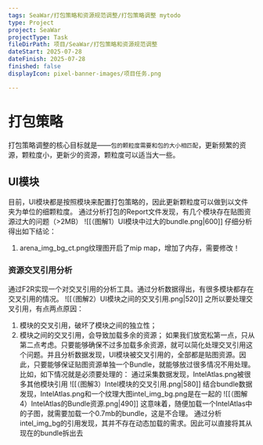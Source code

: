 ```yaml
---
tags: SeaWar/打包策略和资源规范调整/打包策略调整 mytodo
type: Project
project: SeaWar
projectType: Task
fileDirPath: 项目/SeaWar/打包策略和资源规范调整
dateStart: 2025-07-28
dateFinish: 2025-07-28
finished: false
displayIcon: pixel-banner-images/项目任务.png

---
```

# 打包策略
打包策略调整的核心目标就是——`包的颗粒度需要和包的大小相匹配`，更新频繁的资源，颗粒度小，更新少的资源，颗粒度可以适当大一些。
## UI模块
目前，UI模块都是按照模块来配置打包策略的，因此更新颗粒度可以做到以文件夹为单位的细颗粒度。
通过分析打包的Report文件发现，有几个模块存在贴图资源过大的问题（>2MB）
![[（图解1）UI模块中过大的bundle.png|600]]
仔细分析得出如下结论：
1. arena_img_bg_ct.png纹理图开启了mip map，增加了内存，需要修改！
### 资源交叉引用分析
通过F2R实现一个对交叉引用的分析工具。通过分析数据得出，有很多模块都存在交叉引用的情况。
![[（图解2）UI模块之间的交叉引用.png|520]]
之所以要处理交叉引用，有点两点原因：
1. 模块的交叉引用，破坏了模块之间的独立性；
2. 模块之间的交叉引用，会导致加载多余的资源；
如果我们放宽松第一点，只从第二点考虑。只要能够确保不过多加载多余资源，就可以简化处理交叉引用这个问题。并且分析数据发现，UI模块被交叉引用的，全部都是贴图资源。因此，只要能够保证贴图资源单独一个Bundle，就能够放过很多情况不用处理。比如，如下情况就是必须要处理的：
通过采集数据发现，IntelAtlas.png被很多其他模块引用
![[（图解3）Intel模块的交叉引用.png|580]]
结合bundle数据发现，IntelAtlas.png和一个纹理大图intel_img_bg.png是在一起的
![[（图解4）IntelAtlas的Bundle资源.png|490]]
这意味着，随便加载一个IntelAtlas中的子图，就需要加载一个0.7mb的bundle，这是不合理。
通过分析intel_img_bg的引用发现，其并不存在动态加载的需求。因此可以直接将其从现在的bundle拆出去




